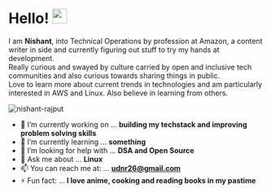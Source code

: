 

<h1>Hello! <img src="https://github.com/sciencepal/sciencepal/blob/master/assets/Hi.gif" width="29px"> </h1>
<p>
  I am <b>Nishant</b>, into Technical Operations by profession at Amazon, a content writer in side and currently figuring out stuff to try my hands at development.
<br>Really curious and swayed by culture carried by open and inclusive tech communities and also curious towards sharing things in public.
<br>Love to learn more about current trends in technologies and am particularly interested in AWS and Linux. Also believe in learning from others.
  
</p>
<p align="left"> <img src="https://komarev.com/ghpvc/?username=nishant-rajput" alt="nishant-rajput" /> </p>

- 🔭 I’m currently working on ... **building my techstack and improving problem solving skills**
- 🌱 I’m currently learning ...  **something**
- 🤔 I’m looking for help with ... **DSA and Open Source**
- 💬 Ask me about ... **Linux**
- 📫 You can reach me at: ... **udnr26@gmail.com**
- ⚡ Fun fact: ... **I love anime, cooking and reading books in my pastime**
